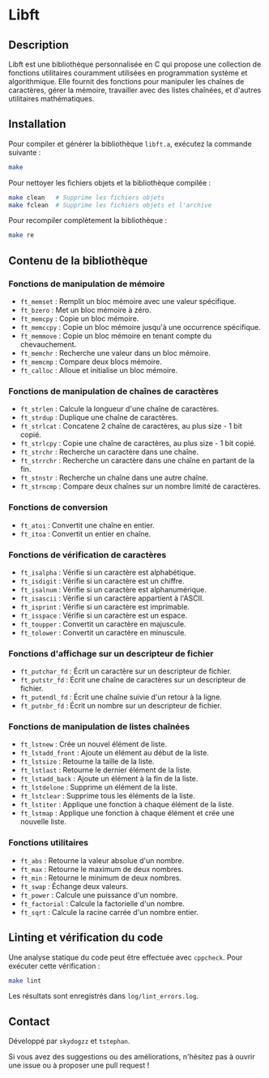 # Libft

## Description
Libft est une bibliothèque personnalisée en C qui propose une collection de fonctions utilitaires couramment utilisées en programmation système et algorithmique. Elle fournit des fonctions pour manipuler les chaînes de caractères, gérer la mémoire, travailler avec des listes chaînées, et d'autres utilitaires mathématiques.

## Installation
Pour compiler et générer la bibliothèque `libft.a`, exécutez la commande suivante :

```sh
make
```

Pour nettoyer les fichiers objets et la bibliothèque compilée :

```sh
make clean   # Supprime les fichiers objets
make fclean  # Supprime les fichiers objets et l'archive
```

Pour recompiler complètement la bibliothèque :

```sh
make re
```

## Contenu de la bibliothèque
### Fonctions de manipulation de mémoire
- `ft_memset`  : Remplit un bloc mémoire avec une valeur spécifique.
- `ft_bzero`   : Met un bloc mémoire à zéro.
- `ft_memcpy`  : Copie un bloc mémoire.
- `ft_memccpy` : Copie un bloc mémoire jusqu'à une occurrence spécifique.
- `ft_memmove` : Copie un bloc mémoire en tenant compte du chevauchement.
- `ft_memchr`  : Recherche une valeur dans un bloc mémoire.
- `ft_memcmp`  : Compare deux blocs mémoire.
- `ft_calloc`  : Alloue et initialise un bloc mémoire.

### Fonctions de manipulation de chaînes de caractères
- `ft_strlen`   : Calcule la longueur d'une chaîne de caractères.
- `ft_strdup`   : Duplique une chaîne de caractères.
- `ft_strlcat`  : Concatene 2 chaîne de caractères, au plus size - 1 bit copié.
- `ft_strlcpy`  : Copie une chaîne de caractères, au plus size - 1 bit copié.
- `ft_strchr`   : Recherche un caractère dans une chaîne.
- `ft_strrchr`  : Recherche un caractère dans une chaîne en partant de la fin.
- `ft_stnstr`   : Recherche un chaîne dans une autre chaîne.
- `ft_strncmp`  : Compare deux chaînes sur un nombre limité de caractères.

### Fonctions de conversion
- `ft_atoi` : Convertit une chaîne en entier.
- `ft_itoa` : Convertit un entier en chaîne.

### Fonctions de vérification de caractères
- `ft_isalpha`  : Vérifie si un caractère est alphabétique.
- `ft_isdigit`  : Vérifie si un caractère est un chiffre.
- `ft_isalnum`  : Vérifie si un caractère est alphanumérique.
- `ft_isascii`  : Vérifie si un caractère appartient à l'ASCII.
- `ft_isprint`  : Vérifie si un caractère est imprimable.
- `ft_isspace`  : Vérifie si un caractère est un espace.
- `ft_toupper`  : Convertit un caractère en majuscule.
- `ft_tolower`  : Convertit un caractère en minuscule.

### Fonctions d'affichage sur un descripteur de fichier
- `ft_putchar_fd` : Écrit un caractère sur un descripteur de fichier.
- `ft_putstr_fd`  : Écrit une chaîne de caractères sur un descripteur de fichier.
- `ft_putendl_fd` : Écrit une chaîne suivie d'un retour à la ligne.
- `ft_putnbr_fd`  : Écrit un nombre sur un descripteur de fichier.

### Fonctions de manipulation de listes chaînées
- `ft_lstnew`       : Crée un nouvel élément de liste.
- `ft_lstadd_front` : Ajoute un élément au début de la liste.
- `ft_lstsize`      : Retourne la taille de la liste.
- `ft_lstlast`      : Retourne le dernier élément de la liste.
- `ft_lstadd_back`  : Ajoute un élément à la fin de la liste.
- `ft_lstdelone`    : Supprime un élément de la liste.
- `ft_lstclear`     : Supprime tous les éléments de la liste.
- `ft_lstiter`      : Applique une fonction à chaque élément de la liste.
- `ft_lstmap`       : Applique une fonction à chaque élément et crée une nouvelle liste.

### Fonctions utilitaires
- `ft_abs`       : Retourne la valeur absolue d'un nombre.
- `ft_max`       : Retourne le maximum de deux nombres.
- `ft_min`       : Retourne le minimum de deux nombres.
- `ft_swap`      : Échange deux valeurs.
- `ft_power`     : Calcule une puissance d'un nombre.
- `ft_factorial` : Calcule la factorielle d'un nombre.
- `ft_sqrt`      : Calcule la racine carrée d'un nombre entier.

## Linting et vérification du code
Une analyse statique du code peut être effectuée avec `cppcheck`. Pour exécuter cette vérification :

```sh
make lint
```

Les résultats sont enregistrés dans `log/lint_errors.log`.

## Contact
Développé par `skydogzz` et `tstephan`.

Si vous avez des suggestions ou des améliorations, n'hésitez pas à ouvrir une issue ou à proposer une pull request !

